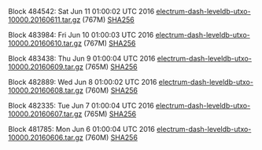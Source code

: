 Block 484542: Sat Jun 11 01:00:02 UTC 2016 [electrum-dash-leveldb-utxo-10000.20160611.tar.gz](https://transfer.sh/IoA9s/electrum-dash-leveldb-utxo-10000.20160611.tar.gz) (767M) [SHA256](https://transfer.sh/9Y8so/electrum-dash-leveldb-utxo-10000.20160611.tar.gz.sha256)

Block 483984: Fri Jun 10 01:00:03 UTC 2016 [electrum-dash-leveldb-utxo-10000.20160610.tar.gz](https://transfer.sh/t8cAW/electrum-dash-leveldb-utxo-10000.20160610.tar.gz) (767M) [SHA256](https://transfer.sh/8jlxa/electrum-dash-leveldb-utxo-10000.20160610.tar.gz.sha256)

Block 483438: Thu Jun  9 01:00:04 UTC 2016 [electrum-dash-leveldb-utxo-10000.20160609.tar.gz](https://transfer.sh/NaihD/electrum-dash-leveldb-utxo-10000.20160609.tar.gz) (765M) [SHA256](https://transfer.sh/Njdxn/electrum-dash-leveldb-utxo-10000.20160609.tar.gz.sha256)

Block 482889: Wed Jun  8 01:00:02 UTC 2016 [electrum-dash-leveldb-utxo-10000.20160608.tar.gz](https://transfer.sh/3ij4i/electrum-dash-leveldb-utxo-10000.20160608.tar.gz) (760M) [SHA256](https://transfer.sh/RHIwF/electrum-dash-leveldb-utxo-10000.20160608.tar.gz.sha256)

Block 482335: Tue Jun  7 01:00:04 UTC 2016 [electrum-dash-leveldb-utxo-10000.20160607.tar.gz](https://transfer.sh/6b9JX/electrum-dash-leveldb-utxo-10000.20160607.tar.gz) (765M) [SHA256](https://transfer.sh/xjr2a/electrum-dash-leveldb-utxo-10000.20160607.tar.gz.sha256)

Block 481785: Mon Jun  6 01:00:04 UTC 2016 [electrum-dash-leveldb-utxo-10000.20160606.tar.gz](https://transfer.sh/4xhiY/electrum-dash-leveldb-utxo-10000.20160606.tar.gz) (760M) [SHA256](https://transfer.sh/5mRTU/electrum-dash-leveldb-utxo-10000.20160606.tar.gz.sha256)
